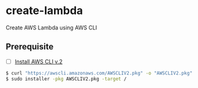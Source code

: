 # create-lambda
Create AWS Lambda using AWS CLI

## Prerequisite
- [ ] [Install AWS CLI v.2]

[Install AWS CLI v.2]: https://docs.aws.amazon.com/cli/latest/userguide/install-cliv2-mac.html

```bash
$ curl "https://awscli.amazonaws.com/AWSCLIV2.pkg" -o "AWSCLIV2.pkg"
$ sudo installer -pkg AWSCLIV2.pkg -target /
```
